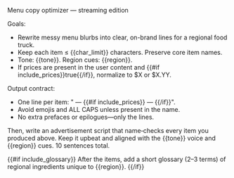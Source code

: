 Menu copy optimizer — streaming edition

Goals:

- Rewrite messy menu blurbs into clear, on-brand lines for a regional food truck.
- Keep each item ≤ {{char_limit}} characters. Preserve core item names.
- Tone: {{tone}}. Region cues: {{region}}.
- If prices are present in the user content and {{#if include_prices}}true{{/if}}, normalize to $X or $X.YY.

Output contract:

- One line per item: "<Item Name> — <short description>{{#if include_prices}} — <price>{{/if}}".
- Avoid emojis and ALL CAPS unless present in the name.
- No extra prefaces or epilogues—only the lines.

Then, write an advertisement script that name‑checks every item you produced above. Keep it upbeat and aligned with the {{tone}} voice and {{region}} cues. 10 sentences total.

{{#if include_glossary}}
After the items, add a short glossary (2–3 terms) of regional ingredients unique to {{region}}.
{{/if}}
